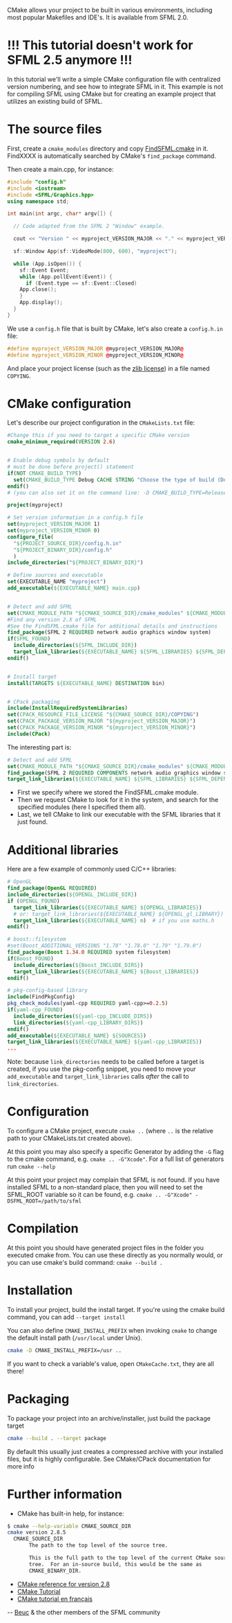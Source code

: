 CMake allows your project to be built in various environments, including most popular Makefiles and IDE's. It is available from SFML 2.0.

# !!! This tutorial doesn't work for SFML 2.5 anymore !!!

In this tutorial we'll write a simple CMake configuration file with centralized version numbering, and see how to integrate SFML in it.  This example is not for compiling SFML using CMake but for creating an example project that utilizes an existing build of SFML.

# The source files

First, create a `cmake_modules` directory and copy [FindSFML.cmake](https://github.com/SFML/SFML/blob/master/cmake/Modules/FindSFML.cmake) in it.  FindXXXX is automatically searched by CMake's `find_package` command.

Then create a main.cpp, for instance:
```c++
#include "config.h"
#include <iostream>
#include <SFML/Graphics.hpp>
using namespace std;

int main(int argc, char* argv[]) {

  // Code adapted from the SFML 2 "Window" example.

  cout << "Version " << myproject_VERSION_MAJOR << "." << myproject_VERSION_MINOR << endl;

  sf::Window App(sf::VideoMode(800, 600), "myproject");

  while (App.isOpen()) {
    sf::Event Event;
    while (App.pollEvent(Event)) {
      if (Event.type == sf::Event::Closed)
	App.close();
    }
    App.display();
  }
}
```

We use a `config.h` file that is built by CMake, let's also create a `config.h.in` file:
```c++
#define myproject_VERSION_MAJOR @myproject_VERSION_MAJOR@
#define myproject_VERSION_MINOR @myproject_VERSION_MINOR@
```

And place your project license (such as the [zlib license](https://www.zlib.net/zlib_license.html)) in a file named `COPYING`.

# CMake configuration

Let's describe our project configuration in the `CMakeLists.txt` file:
```cmake
#Change this if you need to target a specific CMake version
cmake_minimum_required(VERSION 2.6)


# Enable debug symbols by default
# must be done before project() statement
if(NOT CMAKE_BUILD_TYPE)
  set(CMAKE_BUILD_TYPE Debug CACHE STRING "Choose the type of build (Debug or Release)" FORCE)
endif()
# (you can also set it on the command line: -D CMAKE_BUILD_TYPE=Release)

project(myproject)

# Set version information in a config.h file
set(myproject_VERSION_MAJOR 1)
set(myproject_VERSION_MINOR 0)
configure_file(
  "${PROJECT_SOURCE_DIR}/config.h.in"
  "${PROJECT_BINARY_DIR}/config.h"
  )
include_directories("${PROJECT_BINARY_DIR}")

# Define sources and executable
set(EXECUTABLE_NAME "myproject")
add_executable(${EXECUTABLE_NAME} main.cpp)


# Detect and add SFML
set(CMAKE_MODULE_PATH "${CMAKE_SOURCE_DIR}/cmake_modules" ${CMAKE_MODULE_PATH})
#Find any version 2.X of SFML
#See the FindSFML.cmake file for additional details and instructions
find_package(SFML 2 REQUIRED network audio graphics window system)
if(SFML_FOUND)
  include_directories(${SFML_INCLUDE_DIR})
  target_link_libraries(${EXECUTABLE_NAME} ${SFML_LIBRARIES} ${SFML_DEPENDENCIES})
endif()


# Install target
install(TARGETS ${EXECUTABLE_NAME} DESTINATION bin)


# CPack packaging
include(InstallRequiredSystemLibraries)
set(CPACK_RESOURCE_FILE_LICENSE "${CMAKE_SOURCE_DIR}/COPYING")
set(CPACK_PACKAGE_VERSION_MAJOR "${myproject_VERSION_MAJOR}")
set(CPACK_PACKAGE_VERSION_MINOR "${myproject_VERSION_MINOR}")
include(CPack)
```

The interesting part is:
```cmake
# Detect and add SFML
set(CMAKE_MODULE_PATH "${CMAKE_SOURCE_DIR}/cmake_modules" ${CMAKE_MODULE_PATH})
find_package(SFML 2 REQUIRED COMPONENTS network audio graphics window system)
target_link_libraries(${EXECUTABLE_NAME} ${SFML_LIBRARIES} ${SFML_DEPENDENCIES})
```

* First we specify where we stored the FindSFML.cmake module.
* Then we request CMake to look for it in the system, and search for the specified modules (here I specified them all).
* Last, we tell CMake to link our executable with the SFML libraries that it just found. 

# Additional libraries

Here are a few example of commonly used C/C++ libraries:

```cmake
# OpenGL
find_package(OpenGL REQUIRED)
include_directories(${OPENGL_INCLUDE_DIR})
if (OPENGL_FOUND)
  target_link_libraries(${EXECUTABLE_NAME} ${OPENGL_LIBRARIES})
  # or: target_link_libraries(${EXECUTABLE_NAME} ${OPENGL_gl_LIBRARY})
  target_link_libraries(${EXECUTABLE_NAME} m)  # if you use maths.h
endif()
```
```cmake
# boost::filesystem
#set(Boost_ADDITIONAL_VERSIONS "1.78" "1.78.0" "1.79" "1.79.0")
find_package(Boost 1.34.0 REQUIRED system filesystem)
if(Boost_FOUND)
  include_directories(${Boost_INCLUDE_DIRS})
  target_link_libraries(${EXECUTABLE_NAME} ${Boost_LIBRARIES})
endif()
```
```cmake
# pkg-config-based library
include(FindPkgConfig)
pkg_check_modules(yaml-cpp REQUIRED yaml-cpp>=0.2.5)
if(yaml-cpp_FOUND)
  include_directories(${yaml-cpp_INCLUDE_DIRS})
  link_directories(${yaml-cpp_LIBRARY_DIRS})
endif()
add_executable(${EXECUTABLE_NAME} ${SOURCES})
target_link_libraries(${EXECUTABLE_NAME} ${yaml-cpp_LIBRARIES})
...
```
Note: because `link_directories` needs to be called before a target is created, if you use the pkg-config snippet, you need to move your `add_executable` and `target_link_libraries` calls _after_ the call to `link_directories`.

# Configuration

To configure a CMake project, execute `cmake ..` (where `..` is the relative path to your CMakeLists.txt created above).

At this point you may also specify a specific Generator by adding the `-G` flag to the cmake command, e.g. `cmake .. -G"Xcode"`. For a full list of generators run `cmake --help`

At this point your project may complain that SFML is not found. If you have installed SFML to a non-standard place, then you will need to set the SFML_ROOT variable so it can be found, e.g. `cmake .. -G"Xcode" -DSFML_ROOT=/path/to/sfml`
 
# Compilation

At this point you should have generated project files in the folder you executed cmake from. You can use these directly as you normally would, or you can use cmake's build command: `cmake --build .`
 
# Installation

To install your project, build the install target. If you're using the cmake build command, you can add `--target install`

You can also define `CMAKE_INSTALL_PREFIX` when invoking `cmake` to change the default install path (`/usr/local` under Unix).  
```bash
cmake -D CMAKE_INSTALL_PREFIX=/usr ..
```

If you want to check a variable's value, open `CMakeCache.txt`, they are all there!

# Packaging

To package your project into an archive/installer, just build the package target

```bash
cmake --build . --target package
```

By default this usually just creates a compressed archive with your installed files, but it is highly configurable. See CMake/CPack documentation for more info

# Further information

* CMake has built-in help, for instance:
```bash
$ cmake --help-variable CMAKE_SOURCE_DIR
cmake version 2.8.5
  CMAKE_SOURCE_DIR
       The path to the top level of the source tree.

       This is the full path to the top level of the current CMake source
       tree.  For an in-source build, this would be the same as
       CMAKE_BINARY_DIR.
```

* [CMake reference for version 2.8](http://www.cmake.org/cmake/help/cmake-2-8-docs.html)
* [CMake Tutorial](http://www.cmake.org/cmake/help/cmake_tutorial.html)
* [CMake tutorial en français](http://geenux.wordpress.com/2009/12/27/utilisation-de-cmake/)

-- [Beuc](http://www.beuc.net/) & the other members of the SFML community